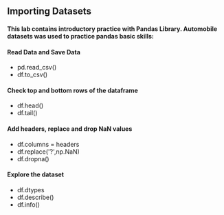 ## Importing Datasets 
#### This lab contains introductory practice with Pandas Library. Automobile datasets was used to practice pandas basic skills:
#### Read Data and Save Data
* pd.read_csv()
* df.to_csv()
#### Check top and bottom rows of the dataframe
* df.head()
* df.tail()
#### Add headers, replace and drop NaN values
* df.columns = headers
* df.replace('?',np.NaN)
* df.dropna()
#### Explore the dataset
* df.dtypes
* df.describe()
* df.info()
